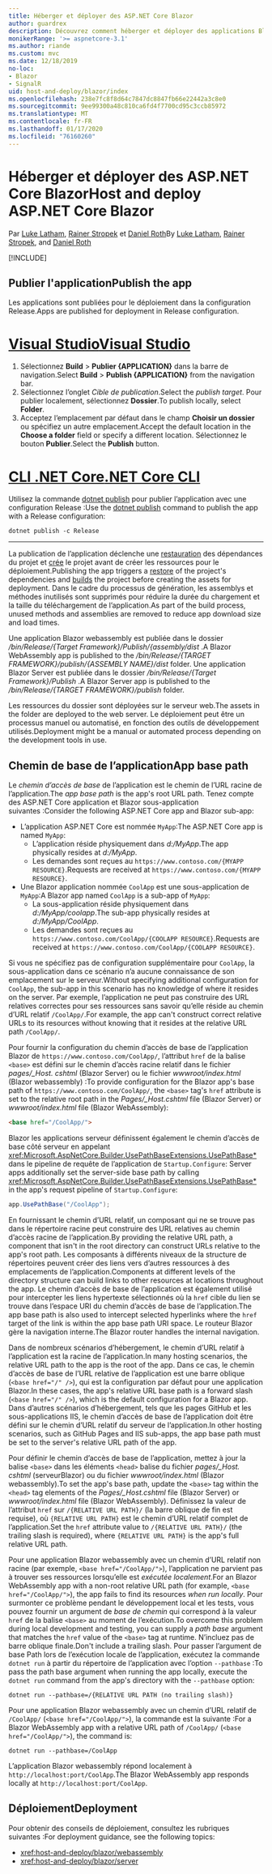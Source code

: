 ```yaml
---
title: Héberger et déployer des ASP.NET Core Blazor
author: guardrex
description: Découvrez comment héberger et déployer des applications Blazor.
monikerRange: '>= aspnetcore-3.1'
ms.author: riande
ms.custom: mvc
ms.date: 12/18/2019
no-loc:
- Blazor
- SignalR
uid: host-and-deploy/blazor/index
ms.openlocfilehash: 238e7fc8f8d64c7847dc8847fb66e22442a3c8e0
ms.sourcegitcommit: 9ee99300a48c810ca6fd4f7700cd95c3ccb85972
ms.translationtype: MT
ms.contentlocale: fr-FR
ms.lasthandoff: 01/17/2020
ms.locfileid: "76160260"
---
```

# <a name="host-and-deploy-aspnet-core-opno-locblazor"></a><span data-ttu-id="a3575-103">Héberger et déployer des ASP.NET Core Blazor</span><span class="sxs-lookup"><span data-stu-id="a3575-103">Host and deploy ASP.NET Core Blazor</span></span>

<span data-ttu-id="a3575-104">Par [Luke Latham](https://github.com/guardrex), [Rainer Stropek](https://www.timecockpit.com) et [Daniel Roth](https://github.com/danroth27)</span><span class="sxs-lookup"><span data-stu-id="a3575-104">By [Luke Latham](https://github.com/guardrex), [Rainer Stropek](https://www.timecockpit.com), and [Daniel Roth](https://github.com/danroth27)</span></span>

[!INCLUDE[](~/includes/blazorwasm-preview-notice.md)]

## <a name="publish-the-app"></a><span data-ttu-id="a3575-105">Publier l'application</span><span class="sxs-lookup"><span data-stu-id="a3575-105">Publish the app</span></span>

<span data-ttu-id="a3575-106">Les applications sont publiées pour le déploiement dans la configuration Release.</span><span class="sxs-lookup"><span data-stu-id="a3575-106">Apps are published for deployment in Release configuration.</span></span>

# <a name="visual-studiotabvisual-studio"></a>[<span data-ttu-id="a3575-107">Visual Studio</span><span class="sxs-lookup"><span data-stu-id="a3575-107">Visual Studio</span></span>](#tab/visual-studio)

1. <span data-ttu-id="a3575-108">Sélectionnez **Build** > **Publier {APPLICATION}** dans la barre de navigation.</span><span class="sxs-lookup"><span data-stu-id="a3575-108">Select **Build** > **Publish {APPLICATION}** from the navigation bar.</span></span>
1. <span data-ttu-id="a3575-109">Sélectionnez l’onglet *Cible de publication*.</span><span class="sxs-lookup"><span data-stu-id="a3575-109">Select the *publish target*.</span></span> <span data-ttu-id="a3575-110">Pour publier localement, sélectionnez **Dossier**.</span><span class="sxs-lookup"><span data-stu-id="a3575-110">To publish locally, select **Folder**.</span></span>
1. <span data-ttu-id="a3575-111">Acceptez l’emplacement par défaut dans le champ **Choisir un dossier** ou spécifiez un autre emplacement.</span><span class="sxs-lookup"><span data-stu-id="a3575-111">Accept the default location in the **Choose a folder** field or specify a different location.</span></span> <span data-ttu-id="a3575-112">Sélectionnez le bouton **Publier**.</span><span class="sxs-lookup"><span data-stu-id="a3575-112">Select the **Publish** button.</span></span>

# <a name="net-core-clitabnetcore-cli"></a>[<span data-ttu-id="a3575-113">CLI .NET Core</span><span class="sxs-lookup"><span data-stu-id="a3575-113">.NET Core CLI</span></span>](#tab/netcore-cli)

<span data-ttu-id="a3575-114">Utilisez la commande [dotnet publish](/dotnet/core/tools/dotnet-publish) pour publier l’application avec une configuration Release :</span><span class="sxs-lookup"><span data-stu-id="a3575-114">Use the [dotnet publish](/dotnet/core/tools/dotnet-publish) command to publish the app with a Release configuration:</span></span>

```dotnetcli
dotnet publish -c Release
```

---

<span data-ttu-id="a3575-115">La publication de l’application déclenche une [restauration](/dotnet/core/tools/dotnet-restore) des dépendances du projet et [crée](/dotnet/core/tools/dotnet-build) le projet avant de créer les ressources pour le déploiement.</span><span class="sxs-lookup"><span data-stu-id="a3575-115">Publishing the app triggers a [restore](/dotnet/core/tools/dotnet-restore) of the project's dependencies and [builds](/dotnet/core/tools/dotnet-build) the project before creating the assets for deployment.</span></span> <span data-ttu-id="a3575-116">Dans le cadre du processus de génération, les assemblys et méthodes inutilisés sont supprimés pour réduire la durée du chargement et la taille du téléchargement de l’application.</span><span class="sxs-lookup"><span data-stu-id="a3575-116">As part of the build process, unused methods and assemblies are removed to reduce app download size and load times.</span></span>

<span data-ttu-id="a3575-117">Une application Blazor webassembly est publiée dans le dossier */bin/Release/{Target Framework}/Publish/{assembly/dist* .</span><span class="sxs-lookup"><span data-stu-id="a3575-117">A Blazor WebAssembly app is published to the */bin/Release/{TARGET FRAMEWORK}/publish/{ASSEMBLY NAME}/dist* folder.</span></span> <span data-ttu-id="a3575-118">Une application Blazor Server est publiée dans le dossier */bin/Release/{Target Framework}/Publish* .</span><span class="sxs-lookup"><span data-stu-id="a3575-118">A Blazor Server app is published to the */bin/Release/{TARGET FRAMEWORK}/publish* folder.</span></span>

<span data-ttu-id="a3575-119">Les ressources du dossier sont déployées sur le serveur web.</span><span class="sxs-lookup"><span data-stu-id="a3575-119">The assets in the folder are deployed to the web server.</span></span> <span data-ttu-id="a3575-120">Le déploiement peut être un processus manuel ou automatisé, en fonction des outils de développement utilisés.</span><span class="sxs-lookup"><span data-stu-id="a3575-120">Deployment might be a manual or automated process depending on the development tools in use.</span></span>

## <a name="app-base-path"></a><span data-ttu-id="a3575-121">Chemin de base de l’application</span><span class="sxs-lookup"><span data-stu-id="a3575-121">App base path</span></span>

<span data-ttu-id="a3575-122">Le *chemin d’accès de base* de l’application est le chemin de l’URL racine de l’application.</span><span class="sxs-lookup"><span data-stu-id="a3575-122">The *app base path* is the app's root URL path.</span></span> <span data-ttu-id="a3575-123">Tenez compte des ASP.NET Core application et Blazor sous-application suivantes :</span><span class="sxs-lookup"><span data-stu-id="a3575-123">Consider the following ASP.NET Core app and Blazor sub-app:</span></span>

* <span data-ttu-id="a3575-124">L’application ASP.NET Core est nommée `MyApp`:</span><span class="sxs-lookup"><span data-stu-id="a3575-124">The ASP.NET Core app is named `MyApp`:</span></span>
  * <span data-ttu-id="a3575-125">L’application réside physiquement dans *d:/MyApp*.</span><span class="sxs-lookup"><span data-stu-id="a3575-125">The app physically resides at *d:/MyApp*.</span></span>
  * <span data-ttu-id="a3575-126">Les demandes sont reçues au `https://www.contoso.com/{MYAPP RESOURCE}`.</span><span class="sxs-lookup"><span data-stu-id="a3575-126">Requests are received at `https://www.contoso.com/{MYAPP RESOURCE}`.</span></span>
* <span data-ttu-id="a3575-127">Une Blazor application nommée `CoolApp` est une sous-application de `MyApp`:</span><span class="sxs-lookup"><span data-stu-id="a3575-127">A Blazor app named `CoolApp` is a sub-app of `MyApp`:</span></span>
  * <span data-ttu-id="a3575-128">La sous-application réside physiquement dans *d:/MyApp/coolapp*.</span><span class="sxs-lookup"><span data-stu-id="a3575-128">The sub-app physically resides at *d:/MyApp/CoolApp*.</span></span>
  * <span data-ttu-id="a3575-129">Les demandes sont reçues au `https://www.contoso.com/CoolApp/{COOLAPP RESOURCE}`.</span><span class="sxs-lookup"><span data-stu-id="a3575-129">Requests are received at `https://www.contoso.com/CoolApp/{COOLAPP RESOURCE}`.</span></span>

<span data-ttu-id="a3575-130">Si vous ne spécifiez pas de configuration supplémentaire pour `CoolApp`, la sous-application dans ce scénario n’a aucune connaissance de son emplacement sur le serveur.</span><span class="sxs-lookup"><span data-stu-id="a3575-130">Without specifying additional configuration for `CoolApp`, the sub-app in this scenario has no knowledge of where it resides on the server.</span></span> <span data-ttu-id="a3575-131">Par exemple, l’application ne peut pas construire des URL relatives correctes pour ses ressources sans savoir qu’elle réside au chemin d’URL relatif `/CoolApp/`.</span><span class="sxs-lookup"><span data-stu-id="a3575-131">For example, the app can't construct correct relative URLs to its resources without knowing that it resides at the relative URL path `/CoolApp/`.</span></span>

<span data-ttu-id="a3575-132">Pour fournir la configuration du chemin d’accès de base de l’application Blazor de `https://www.contoso.com/CoolApp/`, l’attribut `href` de la balise `<base>` est défini sur le chemin d’accès racine relatif dans le fichier *pages/_Host. cshtml* (Blazor Server) ou le fichier *wwwroot/index.html* (Blazor webassembly) :</span><span class="sxs-lookup"><span data-stu-id="a3575-132">To provide configuration for the Blazor app's base path of `https://www.contoso.com/CoolApp/`, the `<base>` tag's `href` attribute is set to the relative root path in the *Pages/_Host.cshtml* file (Blazor Server) or *wwwroot/index.html* file (Blazor WebAssembly):</span></span>

```html
<base href="/CoolApp/">
```

Blazor<span data-ttu-id="a3575-133"> les applications serveur définissent également le chemin d’accès de base côté serveur en appelant <xref:Microsoft.AspNetCore.Builder.UsePathBaseExtensions.UsePathBase*> dans le pipeline de requête de l’application de `Startup.Configure`:</span><span class="sxs-lookup"><span data-stu-id="a3575-133"> Server apps additionally set the server-side base path by calling <xref:Microsoft.AspNetCore.Builder.UsePathBaseExtensions.UsePathBase*> in the app's request pipeline of `Startup.Configure`:</span></span>

```csharp
app.UsePathBase("/CoolApp");
```

<span data-ttu-id="a3575-134">En fournissant le chemin d’URL relatif, un composant qui ne se trouve pas dans le répertoire racine peut construire des URL relatives au chemin d’accès racine de l’application.</span><span class="sxs-lookup"><span data-stu-id="a3575-134">By providing the relative URL path, a component that isn't in the root directory can construct URLs relative to the app's root path.</span></span> <span data-ttu-id="a3575-135">Les composants à différents niveaux de la structure de répertoires peuvent créer des liens vers d’autres ressources à des emplacements de l’application.</span><span class="sxs-lookup"><span data-stu-id="a3575-135">Components at different levels of the directory structure can build links to other resources at locations throughout the app.</span></span> <span data-ttu-id="a3575-136">Le chemin d’accès de base de l’application est également utilisé pour intercepter les liens hypertexte sélectionnés où la `href` cible du lien se trouve dans l’espace URI du chemin d’accès de base de l’application.</span><span class="sxs-lookup"><span data-stu-id="a3575-136">The app base path is also used to intercept selected hyperlinks where the `href` target of the link is within the app base path URI space.</span></span> <span data-ttu-id="a3575-137">Le routeur Blazor gère la navigation interne.</span><span class="sxs-lookup"><span data-stu-id="a3575-137">The Blazor router handles the internal navigation.</span></span>

<span data-ttu-id="a3575-138">Dans de nombreux scénarios d’hébergement, le chemin d’URL relatif à l’application est la racine de l’application.</span><span class="sxs-lookup"><span data-stu-id="a3575-138">In many hosting scenarios, the relative URL path to the app is the root of the app.</span></span> <span data-ttu-id="a3575-139">Dans ce cas, le chemin d’accès de base de l’URL relative de l’application est une barre oblique (`<base href="/" />`), qui est la configuration par défaut pour une application Blazor.</span><span class="sxs-lookup"><span data-stu-id="a3575-139">In these cases, the app's relative URL base path is a forward slash (`<base href="/" />`), which is the default configuration for a Blazor app.</span></span> <span data-ttu-id="a3575-140">Dans d’autres scénarios d’hébergement, tels que les pages GitHub et les sous-applications IIS, le chemin d’accès de base de l’application doit être défini sur le chemin d’URL relatif du serveur de l’application.</span><span class="sxs-lookup"><span data-stu-id="a3575-140">In other hosting scenarios, such as GitHub Pages and IIS sub-apps, the app base path must be set to the server's relative URL path of the app.</span></span>

<span data-ttu-id="a3575-141">Pour définir le chemin d’accès de base de l’application, mettez à jour la balise `<base>` dans les éléments `<head>` balise du fichier *pages/_Host. cshtml* (serveurBlazor) ou du fichier *wwwroot/index.html* (Blazor webassembly).</span><span class="sxs-lookup"><span data-stu-id="a3575-141">To set the app's base path, update the `<base>` tag within the `<head>` tag elements of the *Pages/_Host.cshtml* file (Blazor Server) or *wwwroot/index.html* file (Blazor WebAssembly).</span></span> <span data-ttu-id="a3575-142">Définissez la valeur de l’attribut `href` sur `/{RELATIVE URL PATH}/` (la barre oblique de fin est requise), où `{RELATIVE URL PATH}` est le chemin d’URL relatif complet de l’application.</span><span class="sxs-lookup"><span data-stu-id="a3575-142">Set the `href` attribute value to `/{RELATIVE URL PATH}/` (the trailing slash is required), where `{RELATIVE URL PATH}` is the app's full relative URL path.</span></span>

<span data-ttu-id="a3575-143">Pour une application Blazor webassembly avec un chemin d’URL relatif non racine (par exemple, `<base href="/CoolApp/">`), l’application ne parvient pas à trouver ses ressources lorsqu’elle est *exécutée localement*.</span><span class="sxs-lookup"><span data-stu-id="a3575-143">For an Blazor WebAssembly app with a non-root relative URL path (for example, `<base href="/CoolApp/">`), the app fails to find its resources *when run locally*.</span></span> <span data-ttu-id="a3575-144">Pour surmonter ce problème pendant le développement local et les tests, vous pouvez fournir un argument de *base de chemin* qui correspond à la valeur `href` de la balise `<base>` au moment de l’exécution.</span><span class="sxs-lookup"><span data-stu-id="a3575-144">To overcome this problem during local development and testing, you can supply a *path base* argument that matches the `href` value of the `<base>` tag at runtime.</span></span> <span data-ttu-id="a3575-145">N’incluez pas de barre oblique finale.</span><span class="sxs-lookup"><span data-stu-id="a3575-145">Don't include a trailing slash.</span></span> <span data-ttu-id="a3575-146">Pour passer l’argument de base Path lors de l’exécution locale de l’application, exécutez la commande `dotnet run` à partir du répertoire de l’application avec l’option `--pathbase` :</span><span class="sxs-lookup"><span data-stu-id="a3575-146">To pass the path base argument when running the app locally, execute the `dotnet run` command from the app's directory with the `--pathbase` option:</span></span>

```dotnetcli
dotnet run --pathbase=/{RELATIVE URL PATH (no trailing slash)}
```

<span data-ttu-id="a3575-147">Pour une application Blazor webassembly avec un chemin d’URL relatif de `/CoolApp/` (`<base href="/CoolApp/">`), la commande est la suivante :</span><span class="sxs-lookup"><span data-stu-id="a3575-147">For a Blazor WebAssembly app with a relative URL path of `/CoolApp/` (`<base href="/CoolApp/">`), the command is:</span></span>

```dotnetcli
dotnet run --pathbase=/CoolApp
```

<span data-ttu-id="a3575-148">L’application Blazor webassembly répond localement à `http://localhost:port/CoolApp`.</span><span class="sxs-lookup"><span data-stu-id="a3575-148">The Blazor WebAssembly app responds locally at `http://localhost:port/CoolApp`.</span></span>

## <a name="deployment"></a><span data-ttu-id="a3575-149">Déploiement</span><span class="sxs-lookup"><span data-stu-id="a3575-149">Deployment</span></span>

<span data-ttu-id="a3575-150">Pour obtenir des conseils de déploiement, consultez les rubriques suivantes :</span><span class="sxs-lookup"><span data-stu-id="a3575-150">For deployment guidance, see the following topics:</span></span>

* <xref:host-and-deploy/blazor/webassembly>
* <xref:host-and-deploy/blazor/server>
